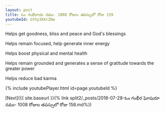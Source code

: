 ```yaml
---
layout: post
title: ఓం గంభీరాయ నమః- 1008 రోజుల తపస్సులో రోజు 159
youtubeId: Gthy3kKrZHw
---
```

 
 
Helps get goodness, bliss and peace and God's blessings
 
Helps remain focused, help generate inner energy 
 
Helps boost physical and mental health 
 
Helps remain grounded and generates a sense of gratitude towards the greater power 
 
Helps reduce bad karma
 
 
 
 


{% include youtubePlayer.html id=page.youtubeId %}
 
[Next]({{ site.baseurl }}{% link  split2/_posts/2018-07-28-ఓం గంభీర ఘోషయా నమః- 1008 రోజుల తపస్సులో రోజు 158.md%})
 
